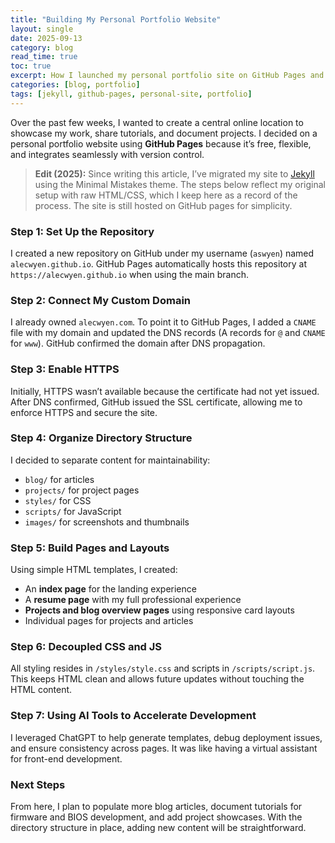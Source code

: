 ```yaml
---
title: "Building My Personal Portfolio Website"
layout: single
date: 2025-09-13
category: blog
read_time: true
toc: true
excerpt: How I launched my personal portfolio site on GitHub Pages and set the foundation for future projects and tutorials.
categories: [blog, portfolio]
tags: [jekyll, github-pages, personal-site, portfolio]
---
```


Over the past few weeks, I wanted to create a central online location to showcase my work, share tutorials, and document projects. I decided on a personal portfolio website using **GitHub Pages** because it’s free, flexible, and integrates seamlessly with version control.

> **Edit (2025):** Since writing this article, I’ve migrated my site to [Jekyll](https://jekyllrb.com/) using the Minimal Mistakes theme. The steps below reflect my original setup with raw HTML/CSS, which I keep here as a record of the process. The site is still hosted on GitHub pages for simplicity.


### Step 1: Set Up the Repository
I created a new repository on GitHub under my username (`aswyen`) named `alecwyen.github.io`. GitHub Pages automatically hosts this repository at `https://alecwyen.github.io` when using the main branch.

### Step 2: Connect My Custom Domain
I already owned `alecwyen.com`. To point it to GitHub Pages, I added a `CNAME` file with my domain and updated the DNS records (A records for `@` and `CNAME` for `www`). GitHub confirmed the domain after DNS propagation.

### Step 3: Enable HTTPS
Initially, HTTPS wasn’t available because the certificate had not yet issued. After DNS confirmed, GitHub issued the SSL certificate, allowing me to enforce HTTPS and secure the site.

### Step 4: Organize Directory Structure
I decided to separate content for maintainability:
- `blog/` for articles
- `projects/` for project pages
- `styles/` for CSS
- `scripts/` for JavaScript
- `images/` for screenshots and thumbnails

### Step 5: Build Pages and Layouts
Using simple HTML templates, I created:
- An **index page** for the landing experience
- A **resume page** with my full professional experience
- **Projects and blog overview pages** using responsive card layouts
- Individual pages for projects and articles

### Step 6: Decoupled CSS and JS
All styling resides in `/styles/style.css` and scripts in `/scripts/script.js`. This keeps HTML clean and allows future updates without touching the HTML content.

### Step 7: Using AI Tools to Accelerate Development
I leveraged ChatGPT to help generate templates, debug deployment issues, and ensure consistency across pages. It was like having a virtual assistant for front-end development.

### Next Steps
From here, I plan to populate more blog articles, document tutorials for firmware and BIOS development, and add project showcases. With the directory structure in place, adding new content will be straightforward.
